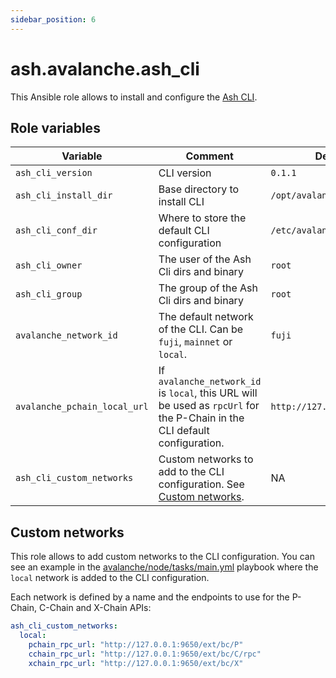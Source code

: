 ```yaml
---
sidebar_position: 6
---
```


# ash.avalanche.ash_cli

This Ansible role allows to install and configure the [Ash CLI](/docs/toolkit/ash-cli/introduction).

## Role variables

| Variable                     | Comment                                                                                                                   | Default value                    |
| ---------------------------- | ------------------------------------------------------------------------------------------------------------------------- | -------------------------------- |
| `ash_cli_version`            | CLI version                                                                                                               | `0.1.1`                          |
| `ash_cli_install_dir`        | Base directory to install CLI                                                                                             | `/opt/avalanche/ash-cli`         |
| `ash_cli_conf_dir`           | Where to store the default CLI configuration                                                                              | `/etc/avalanche/ash-cli/conf`    |
| `ash_cli_owner`              | The user of the Ash Cli dirs and binary                                                                                   | `root`                           |
| `ash_cli_group`              | The group of the Ash Cli dirs and binary                                                                                  | `root`                           |
| `avalanche_network_id`       | The default network of the CLI. Can be `fuji`, `mainnet` or `local`.                                                      | `fuji`                           |
| `avalanche_pchain_local_url` | If `avalanche_network_id` is `local`, this URL will be used as `rpcUrl` for the P-Chain in the CLI default configuration. | `http://127.0.0.1:9650/ext/bc/P` |
| `ash_cli_custom_networks`    | Custom networks to add to the CLI configuration. See [Custom networks](#custom-networks).                                 | NA                               |

## Custom networks

This role allows to add custom networks to the CLI configuration. You can see an example in the [avalanche/node/tasks/main.yml](https://github.com/AshAvalanche/ansible-avalanche-collection/blob/main/roles/node/tasks/main.yml) playbook where the `local` network is added to the CLI configuration.

Each network is defined by a name and the endpoints to use for the P-Chain, C-Chain and X-Chain APIs:

```yaml title="local network definition"
ash_cli_custom_networks:
  local:
    pchain_rpc_url: "http://127.0.0.1:9650/ext/bc/P"
    cchain_rpc_url: "http://127.0.0.1:9650/ext/bc/C/rpc"
    xchain_rpc_url: "http://127.0.0.1:9650/ext/bc/X"
```
